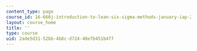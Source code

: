 ```yaml
---
content_type: page
course_id: 16-660j-introduction-to-lean-six-sigma-methods-january-iap-2012
layout: course_home
title: ''
type: course
uid: 2ade5d31-52bb-4b8c-d724-48e7b451b4f7
---
```

